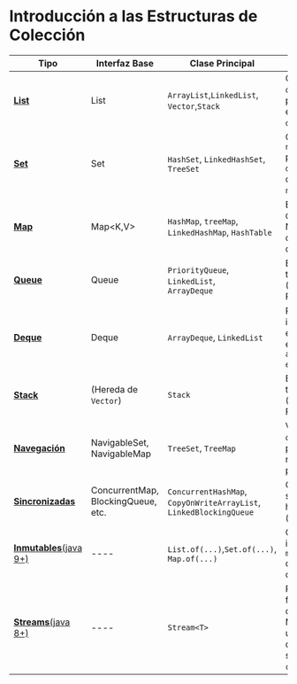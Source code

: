 # Introducción a las Estructuras de Colección 

| __Tipo__ | __Interfaz Base__ | __Clase Principal__ | __Descripción__ |
|--------------|------------|----------------|--------------------------|
| [**List**](/iEstructuras_Colección/01_List.md) | List<E> | `ArrayList`,`LinkedList`,<br>`Vector`,`Stack` | Colecciones `ordenadas` que permiten elementos `duplicados`. |
| [**Set**](/iEstructuras_Colección/02_Set.md) | Set<E> | `HashSet`, `LinkedHashSet`,<br>`TreeSet` | Collecciones `no duplicadas` pueden ser `desordenadas` o con `orden natural`. |
| [**Map**](/iEstructuras_Colección/03_Map.md) | Map<K,V> | `HashMap`, `treeMap`,<br>`LinkedHashMap`, `HashTable` | Estructura `Clave - Valor`. No permite claves duplicadas. |
| [**Queue**](/iEstructuras_Colección/04_Queue.md) | Queue<E> | `PriorityQueue`, `LinkedList`,<br>`ArrayDeque` | Estrucutra de tipo `FIFO` (First-in, First-out). |
| [**Deque**](/iEstructuras_Colección/05_Deque.md) | Deque<E> | `ArrayDeque`, `LinkedList` | Permite insertar y eliminar elementos en `ambos extremos`. |
| [**Stack**](/iEstructuras_Colección/06_Stack.md) | (Hereda de<br>`Vector`) | `Stack` | Estructura de tipo `LIFO` (Last-in, First-out). | 
| [**Navegación**](/iEstructuras_Colección/07_Navegación.md) | NavigableSet,<br>NavigableMap | `TreeSet`, `TreeMap` | Versiones `ordenadas` que permiten navegación por `rangos`. |
| [**Sincronizadas**](/iEstructuras_Colección/08_Sincronizadas.md) | ConcurrentMap,<br>BlockingQueue, etc. | `ConcurrentHashMap`,<br>`CopyOnWriteArrayList`,<br>`LinkedBlockingQueue` | Colecciones seguras para hilos (`Concurrency`). |
| [**Inmutables**(java 9+)](/iEstructuras_Colección/09_Inmutables.md) | ---- | `List.of(...)`,`Set.of(...)`,<br>`Map.of(...)` | Colecciones inmutables `no modificables` despues de crear. |
| [**Streams**(java 8+)](/jStreams/00_Introduccion.md) | ---- | `Stream<T>` | Procesamiento funcional de colecciones. No es una es una estructura de datos, pero se `usa con colecciones`. |
